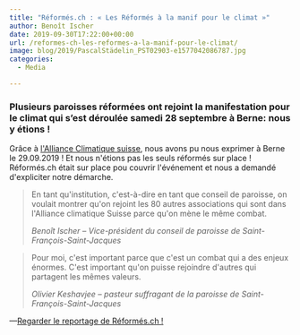 ```yaml
---
title: "Réformés.ch : « Les Réformés à la manif pour le climat »"
author: Benoît Ischer
date: 2019-09-30T17:22:00+00:00
url: /reformes-ch-les-reformes-a-la-manif-pour-le-climat/
image: blog/2019/PascalStädelin_PST02903-e1577042086787.jpg
categories:
  - Media

---
```

### Plusieurs paroisses réformées ont rejoint la manifestation pour le climat qui s’est déroulée samedi 28 septembre à Berne: nous y étions !

<!--more Lire la suite-->

Grâce à [l'Alliance Climatique suisse][1], nous avons pu nous exprimer à Berne le 29.09.2019 ! Et nous n'étions pas les seuls réformés sur place ! Réformés.ch était sur place pou couvrir l'événement et nous a demandé d'expliciter notre démarche. 

<blockquote class="wp-block-quote is-style-large">
  <p>
    En tant qu'institution, c'est-à-dire en tant que conseil de paroisse, on voulait montrer qu'on rejoint les 80 autres associations qui sont dans l'Alliance climatique Suisse parce qu'on mène le même combat.
  </p>
  
  <cite>Benoît Ischer &#8211; Vice-président du conseil de paroisse de Saint-François-Saint-Jacques</cite>
</blockquote>

<blockquote class="wp-block-quote is-style-large">
  <p>
    Pour moi, c'est important parce que c'est un combat qui a des enjeux énormes. C'est important qu'on puisse rejoindre d'autres qui partagent les mêmes valeurs.
  </p>
  
  <cite>Olivier Keshavjee &#8211; pasteur suffragant de la paroisse de Saint-François-Saint-Jacques </cite>
</blockquote>

­—[Regarder le reportage de Réformés.ch !][2]

 [1]: http://www.alliance-climatique.ch/
 [2]: https://www.reformes.ch/eglises/2019/09/les-reformes-la-manif-pour-le-climat-politique-video-ch-jube-vd-carte-postale